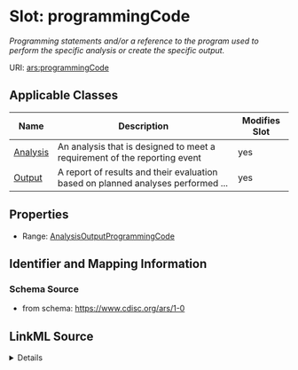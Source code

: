 # Slot: programmingCode


_Programming statements and/or a reference to the program used to perform the specific analysis or create the specific output._



URI: [ars:programmingCode](https://www.cdisc.org/ars/1-0/programmingCode)



<!-- no inheritance hierarchy -->




## Applicable Classes

| Name | Description | Modifies Slot |
| --- | --- | --- |
[Analysis](Analysis.md) | An analysis that is designed to meet a requirement of the reporting event |  yes  |
[Output](Output.md) | A report of results and their evaluation based on planned analyses performed ... |  yes  |







## Properties

* Range: [AnalysisOutputProgrammingCode](AnalysisOutputProgrammingCode.md)





## Identifier and Mapping Information







### Schema Source


* from schema: https://www.cdisc.org/ars/1-0




## LinkML Source

<details>
```yaml
name: programmingCode
description: Programming statements and/or a reference to the program used to perform
  the specific analysis or create the specific output.
from_schema: https://www.cdisc.org/ars/1-0
rank: 1000
alias: programmingCode
domain_of:
- Analysis
- Output
range: AnalysisOutputProgrammingCode

```
</details>